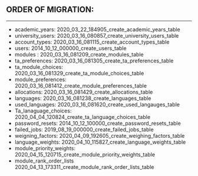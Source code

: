 ## ORDER OF MIGRATION:
---------------------
- academic_years:                       2020_03_22_184905_create_academic_years_table
- university_users:                     2020_03_16_080857_create_university_users_table
- account_types:                        2020_03_16_081115_create_account_types_table
- users:                                2014_10_12_000000_create_users_table
- modules :                             2020_03_16_081209_create_modules_table
- ta_preferences:                       2020_03_16_081305_create_ta_preferences_table
- ta_module_choices:                    2020_03_16_081329_create_ta_module_choices_table
- module_preferences:                   2020_03_16_081412_create_module_preferences_table
- allocations:                          2020_03_16_081429_create_allocations_table
- languages:                            2020_03_16_081238_create_languages_table
- used_languages:                       2020_03_16_081620_create_used_langauges_table
- Ta_lanaguage_choices:                 2020_04_04_120824_create_ta_language_choices_table
- password_resets:                      2014_10_12_100000_create_password_resets_table
- failed_jobs:                          2019_08_19_000000_create_failed_jobs_table
- weigning_factors:                     2020_04_09_192605_create_weighing_factors_table
- language_weights:                     2020_04_10_115827_create_language_weights_table
- module_priority_weights:              2020_04_15_120715_create_module_priority_weights_table
- module_rank_order_lists               2020_04_13_173311_create_module_rank_order_lists_table

